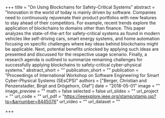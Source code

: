 +++
title = "On Using Blockchains for Safety-Critical Systems"
abstract = "Innovation in the world of today is mainly driven by software. Companies need to continuously rejuvenate their product portfolios with new features to stay ahead of their competitors. For example, recent trends explore the application of blockchains to domains other than finance. This paper analyzes the state-of-the-art for safety-critical systems as found in modern vehicles like self-driving cars, smart energy systems, and home automation focusing on specific challenges where key ideas behind blockchains might be applicable. Next, potential benefits unlocked by applying such ideas are presented and discussed for the respective usage scenario. Finally, a research agenda is outlined to summarize remaining challenges for successfully applying blockchains to safety-critical cyber-physical systems."
abstract_short = ""
publication_short = ""
publication = "Proceedings of International Workshop on Software Engineering for Smart Cyber-Physical Systems (SEsCPS)"
authors = ["Berger, Christian and Penzenstadler, Birgit and Drögehorn, Olaf"]
date = "2018-05-01"
image = ""
image_preview = ""
math = false
selected = false
url_slides = ""
url_project = ""
url_code = ""
url_pdf = "https://ieeexplore.ieee.org/stamp/stamp.jsp?tp=&arnumber=8445076"
url_video = ""
url_dataset = ""

+++
